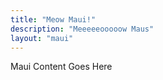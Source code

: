 ```yaml
---
title: "Meow Maui!"
description: "Meeeeeooooow Maus"
layout: "maui"
---
```


Maui Content Goes Here
